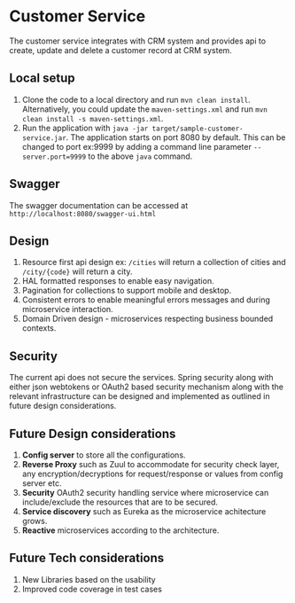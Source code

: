 # Customer Service
The customer service integrates with CRM system and provides api to create, update and delete a customer record at CRM system.

## Local setup
 1. Clone the code to a local directory and run `mvn clean install`. Alternatively, you could update the `maven-settings.xml` 
 and run `mvn clean install -s maven-settings.xml`.
 2. Run the application with `java -jar target/sample-customer-service.jar`. The application starts on port 8080 by default. 
    This can be changed to port ex:9999 by adding a command line parameter `--server.port=9999` to the above `java` command.

## Swagger
The swagger documentation can be accessed at `http://localhost:8080/swagger-ui.html`

## Design
 1. Resource first api design ex: `/cities` will return a collection of cities and `/city/{code}` will return a city. 
 1. HAL formatted responses to enable easy navigation. 
 1. Pagination for collections to support mobile and desktop.
 1. Consistent errors to enable meaningful errors messages and during microservice interaction. 
 1. Domain Driven design - microservices respecting business bounded contexts.

## Security
The current api does not secure the services. Spring security along with either json webtokens or OAuth2 based security mechanism 
along with the relevant infrastructure can be designed and implemented as outlined in future design considerations.

## Future Design considerations
 1. **Config server** to store all the configurations.
 2. **Reverse Proxy** such as Zuul to accommodate for security check layer, any encryption/decryptions for request/response or values from config server etc.   
 3. **Security** OAuth2 security handling service where microservice can include/exclude the resources that are to be secured.
 4. **Service discovery** such as Eureka as the microservice achitecture grows.
 5. **Reactive** microservices according to the architecture.

## Future Tech considerations
 1. New Libraries based on the usability
 1. Improved code coverage in test cases
